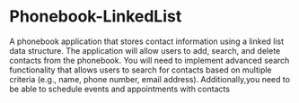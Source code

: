 # Phonebook-LinkedList
A phonebook application that stores contact information using a linked list data structure. The application will allow users to add, search, and delete contacts from the phonebook. You will need to implement advanced search functionality that allows users to search for contacts based on multiple criteria (e.g., name, phone number, email address). Additionally,you need to be able to schedule events and appointments with contacts
